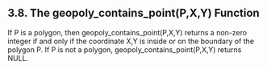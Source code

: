 ## 3\.8\. The geopoly\_contains\_point(P,X,Y) Function



If P is a polygon, then geopoly\_contains\_point(P,X,Y) returns a 
non\-zero integer if and only
if the coordinate X,Y is inside or on the boundary of the polygon P.
If P is not a polygon, geopoly\_contains\_point(P,X,Y) returns NULL.




